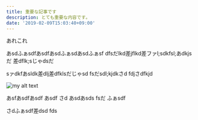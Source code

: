 ```yaml
---
title: 重要な記事です
description: とても重要な内容です｡
date: '2019-02-09T15:03:40+09:00'
---
```

あれこれ

あsdふぁsdfあsdfあsdふぁsdあsdふぁsf dfsだlkd差jflkd差ファl;sdkfsl;あdkjsだ 差dflk;sじゃdsだ

sァdkfあsldk差dlj差dfklsだじゃsd fsだsdl;kjdkさd fdjさdfkjd

![my alt text](/images/uploads/screenshot-from-2019-01-28-23-13-49.png)

あsfあsdfあsdf あsdf さd あsdあsds fsだ ふぁsdf

さdふぁsdf差dsd fds
